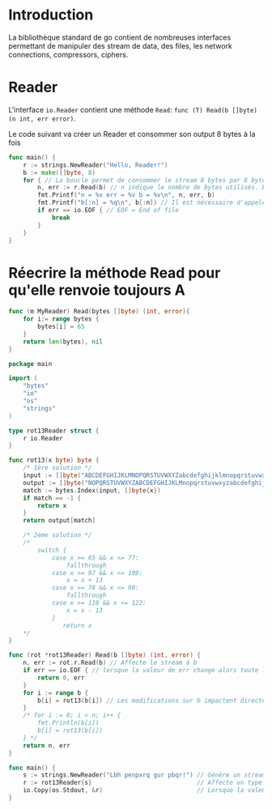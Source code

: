 # Introduction

La bibliothèque standard de go contient de nombreuses interfaces permettant de manipuler des stream de data, des files, les network connections, compressors, ciphers.

# Reader

L'interface `io.Reader` contient une méthode `Read`: `func (T) Read(b []byte) (n int, err error)`.

Le code suivant va créer un Reader et consommer son output 8 bytes à la fois

```go
func main() {
	r := strings.NewReader("Hello, Reader!")
	b := make([]byte, 8)
	for { // La boucle permet de consommer le stream 8 bytes par 8 bytes jusqu'à l'erreur EOF.
		n, err := r.Read(b) // n indique le nombre de bytes utilisés. b va contenir les bytes. La méthode Read va renvoyer une erreur EOF quand le stream sera terminé.
		fmt.Printf("n = %v err = %v b = %v\n", n, err, b)
		fmt.Printf("b[:n] = %q\n", b[:n]) // Il est nécessaire d'appeler cette ligne car si on exploite que b (sans délimiteur) alors des valeurs "poubelle" subsiteront.
		if err == io.EOF { // EOF = End of file
			break
		}
	}
}
```

# Réecrire la méthode Read pour qu'elle renvoie toujours A

```go
func (m MyReader) Read(bytes []byte) (int, error){
	for i:= range bytes {
		bytes[i] = 65
	}
	return len(bytes), nil
}
```

```go
package main

import (
	"bytes"
	"io"
	"os"
	"strings"
)

type rot13Reader struct {
	r io.Reader
}

func rot13(x byte) byte {
	/* 1ère solution */
	input := []byte("ABCDEFGHIJKLMNOPQRSTUVWXYZabcdefghijklmnopqrstuvwxyz")
	output := []byte("NOPQRSTUVWXYZABCDEFGHIJKLMnopqrstuvwxyzabcdefghijklm")
	match := bytes.Index(input, []byte{x})
	if match == -1 {
		return x
	}
	return output[match]

	/* 2ème solution */
	/*
		switch {
		   	case x >= 65 && x <= 77:
		   		fallthrough
		   	case x >= 97 && x <= 109:
		   		x = x + 13
		   	case x >= 78 && x <= 90:
		   		fallthrough
		   	case x >= 110 && x <= 122:
		   		x = x - 13
		   	}
			   return x
	*/
}

func (rot *rot13Reader) Read(b []byte) (int, error) {
	n, err := rot.r.Read(b) // Affecte le stream à b
	if err == io.EOF { // lorsque la valeur de err change alors toute la fonction est relancée
		return 0, err
	}
	for i := range b {
		b[i] = rot13(b[i]) // Les modifications sur b impactent directement la valeur de r
	}
	/* for i := 0; i < n; i++ {
		fmt.Println(b[i])
		b[i] = rot13(b[i])
	} */
	return n, err
}

func main() {
	s := strings.NewReader("Lbh penpxrq gur pbqr!") // Génère un stream de données de type Reader
	r := rot13Reader{s}                             // Affecte un type rot13Reader contenant un Reader
	io.Copy(os.Stdout, &r)                          // Lorsque la valeur est lue fait appel à la méthode Read
}
```
